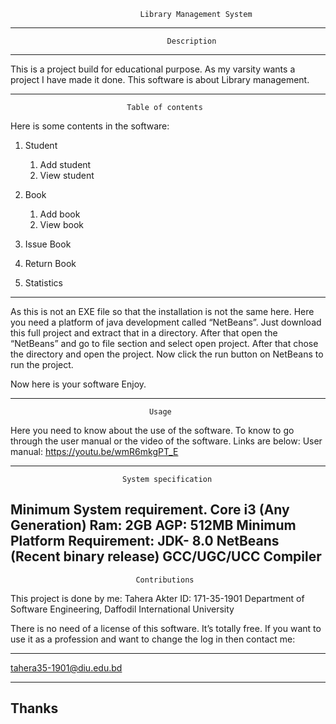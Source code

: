                                  Library Management System
------------------------------------------------------------------------------------------------	
	                          
                                       Description
------------------------------------------------------------------------------------------------
This is a project build for educational purpose. As my varsity wants a project I have made it done. 
This software is about Library management.

------------------------------------------------------------------------------------------------

		                      Table of contents
	
Here is some contents in the software:

1. Student
	1. Add student
	2. View student

2. Book
	1. Add book
	2. View book

3. Issue Book

4. Return Book

3. Statistics


------------------------------------------------------------------------------------------------------------------------------------


As this is not an EXE file so that the installation is not the same here. Here you need a platform of java development called “NetBeans”. Just download this full project and extract that in a directory.
After that open the “NetBeans” and go to file section and select open project. After that chose the directory and open the project. Now click the run button on NetBeans to run the project. 

Now here is your software Enjoy.

------------------------------------------------------------------------------------------------------------------------------------------

		                           Usage
	
Here you need to know about the use of the software. To know to go through the user manual or the video of the software. Links are below: 
User manual: https://youtu.be/wmR6mkgPT_E

----------------------------------------------------------------------------------------------------------------------------------------------------

		                     System specification

Minimum System requirement. 
Core i3 (Any Generation)
Ram: 2GB
AGP: 512MB
Minimum Platform Requirement: 
JDK- 8.0
NetBeans (Recent binary release)
GCC/UGC/UCC Compiler
-------------------------------------

		                        Contributions

This project is done by me:
Tahera Akter
ID: 171-35-1901
Department of Software Engineering,
Daffodil International University

There is no need of a license of this software. It’s totally free. If you want to use it as a profession and want to change the log in then contact me:
******************************* 
tahera35-1901@diu.edu.bd
*******************************

Thanks
-----------
